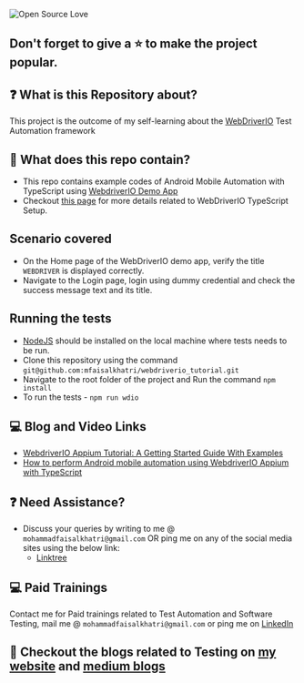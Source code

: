 ![Open Source Love](https://badges.frapsoft.com/os/v1/open-source.svg?v=103)

## Don't forget to give a :star: to make the project popular.

## :question: What is this Repository about?

This project is the outcome of my self-learning about the [WebDriverIO](https://webdriver.io/) Test Automation framework

## :briefcase: What does this repo contain?
- This repo contains example codes of Android Mobile Automation with TypeScript using [WebdriverIO Demo App](https://github.com/webdriverio/native-demo-app/releases) 
- Checkout [this page](https://webdriver.io/docs/typescript/) for more details related to WebDriverIO TypeScript Setup.

## Scenario covered
- On the Home page of the WebDriverIO demo app, verify the title `WEBDRIVER` is displayed correctly.
- Navigate to the Login page, login using dummy credential and check the success message text and its title.

## Running the tests 
- [NodeJS](https://nodejs.org/en/download/) should be installed on the local machine where tests needs to be run.
- Clone this repository using the command `git@github.com:mfaisalkhatri/webdriverio_tutorial.git`
- Navigate to the root folder of the project and Run the command `npm install`
- To run the tests - `npm run wdio` 

## :computer: Blog and Video Links

- [WebdriverIO Appium Tutorial: A Getting Started Guide With Examples](https://medium.com/@iamfaisalkhatri/webdriverio-appium-tutorial-a-getting-started-guide-with-examples-b99dc713cb34)
- [How to perform Android mobile automation using WebdriverIO Appium with TypeScript](https://youtu.be/zWm0F3-ayQw)

## :question: Need Assistance?

- Discuss your queries by writing to me @ `mohammadfaisalkhatri@gmail.com`
  OR ping me on any of the social media sites using the below link:
   - [Linktree](https://linktr.ee/faisalkhatri)

## :computer: Paid Trainings

Contact me for Paid trainings related to Test Automation and Software Testing, 
mail me @ `mohammadfaisalkhatri@gmail.com` or ping me on [LinkedIn](https://www.linkedin.com/in/faisalkhatri/)

## :thought_balloon: Checkout the blogs related to Testing on [my website](https://mfaisalkhatri.github.io) and [medium blogs](https://medium.com/@iamfaisalkhatri)